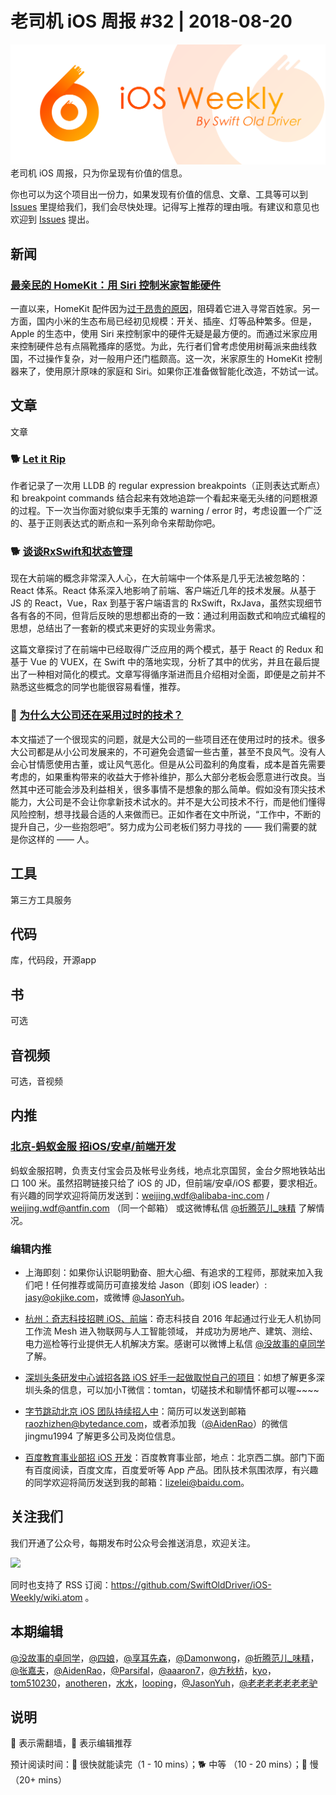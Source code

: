 # 老司机 iOS 周报 #32 | 2018-08-20

![ios-weekly](../assets/ios-weekly.png)
老司机 iOS 周报，只为你呈现有价值的信息。

你也可以为这个项目出一份力，如果发现有价值的信息、文章、工具等可以到 [Issues](https://github.com/SwiftOldDriver/iOS-Weekly/issues) 里提给我们，我们会尽快处理。记得写上推荐的理由哦。有建议和意见也欢迎到 [Issues](https://github.com/SwiftOldDriver/iOS-Weekly/issues) 提出。

## 新闻

### [最亲民的 HomeKit：用 Siri 控制米家智能硬件](https://weibo.com/ttarticle/p/show?id=2309404273586260070285)

一直以来，HomeKit 配件因为[过于昂贵的原因](https://www.apple.com/cn/shop/accessories/all-accessories/homekit)，阻碍着它进入寻常百姓家。另一方面，国内小米的生态布局已经初见规模：开关、插座、灯等品种繁多。但是，Apple 的生态中，使用 Siri 来控制家中的硬件无疑是最方便的。而通过米家应用来控制硬件总有点隔靴搔痒的感觉。为此，先行者们曾考虑使用树莓派来曲线救国，不过操作复杂，对一般用户还门槛颇高。这一次，米家原生的 HomeKit 控制器来了，使用原汁原味的家庭和 Siri。如果你正准备做智能化改造，不妨试一试。

## 文章

文章

### 🐕 [Let it Rip](https://indiestack.com/2018/08/let-it-rip/)

作者记录了一次用 LLDB 的 regular expression breakpoints（正则表达式断点） 和 breakpoint commands 结合起来有效地追踪一个看起来毫无头绪的问题根源的过程。下一次当你面对貌似束手无策的 warning / error 时，考虑设置一个广泛的、基于正则表达式的断点和一系列命令来帮助你吧。

### 🐕 [谈谈RxSwift和状态管理](https://juejin.im/post/5b6d72636fb9a04fd93e611b)

现在大前端的概念非常深入人心，在大前端中一个体系是几乎无法被忽略的：React 体系。React 体系深入地影响了前端、客户端近几年的技术发展。从基于 JS 的 React，Vue，Rax 到基于客户端语言的 RxSwift，RxJava，虽然实现细节各有各的不同，但背后反映的思想都出奇的一致：通过利用函数式和响应式编程的思想，总结出了一套新的模式来更好的实现业务需求。

这篇文章探讨了在前端中已经取得广泛应用的两个模式，基于 React 的 Redux 和基于 Vue 的 VUEX，在 Swift 中的落地实现，分析了其中的优劣，并且在最后提出了一种相对简化的模式。文章写得循序渐进而且介绍相对全面，即便是之前并不熟悉这些概念的同学也能很容易看懂，推荐。

### 🐎 [为什么大公司还在采用过时的技术？](https://mp.weixin.qq.com/s/4ndekCuS9n4eYpUIj80Eiw)

本文描述了一个很现实的问题，就是大公司的一些项目还在使用过时的技术。很多大公司都是从小公司发展来的，不可避免会遗留一些古董，甚至不良风气。没有人会心甘情愿使用古董，或让风气恶化。但是从公司盈利的角度看，成本是首先需要考虑的，如果重构带来的收益大于修补维护，那么大部分老板会愿意进行改良。当然其中还可能会涉及利益相关，很多事情不是想象的那么简单。假如没有顶尖技术能力，大公司是不会让你拿新技术试水的。并不是大公司技术不行，而是他们懂得风险控制，想寻找最合适的人来做而已。正如作者在文中所说，“工作中，不断的提升自己，少一些抱怨吧”。努力成为公司老板们努力寻找的 —— 我们需要的就是你这样的 —— 人。

## 工具

第三方工具服务

## 代码

库，代码段，开源app

## 书

可选

## 音视频

可选，音视频

## 内推

### [北京-蚂蚁金服 招iOS/安卓/前端开发](https://job.alibaba.com/zhaopin/position_detail.htm?trace=qrcode_share&positionCode=GP031268&from=timeline&isappinstalled=0)

蚂蚁金服招聘，负责支付宝会员及帐号业务线，地点北京国贸，金台夕照地铁站出口 100 米。虽然招聘链接只给了 iOS 的 JD，但前端/安卓/iOS 都要，要求相近。有兴趣的同学欢迎将简历发送到：weijing.wdf@alibaba-inc.com / weijing.wdf@antfin.com （同一个邮箱） 或这微博私信 [@折腾范儿_味精](https://weibo.com/agvicking) 了解情况。

### 编辑内推

- 上海即刻：如果你认识聪明勤奋、胆大心细、有追求的工程师，那就来加入我们吧！任何推荐或简历可直接发给 Jason（即刻 iOS leader）: jasy@okjike.com，或微博 [@JasonYuh](https://weibo.com/jasonyuh)。

- [杭州：奇志科技招聘 iOS、前端](https://www.lagou.com/gongsi/34872.html)：奇志科技自 2016 年起通过行业无人机协同工作流 Mesh 进入物联网与人工智能领域， 并成功为房地产、建筑、测绘、电力巡检等行业提供无人机解决方案。感谢可以微博上私信 [@没故事的卓同学](https://weibo.com/u/1926303682) 了解。

- [深圳头条研发中心诚招各路 iOS 好手一起做取悦自己的项目](https://job.toutiao.com/2018/spring_referral/?token=alPR8WCv8nnnc5QqtsyKjw%3D%3D&key=MTY1MDMsMTg0MTQsMjA1MjAsMTk1NjEsMTU2ODksMTc0ODk%3D)：如想了解更多深圳头条的信息，可以加小T微信：tomtan，切磋技术和聊情怀都可以喔~~~~

- [字节跳动北京 iOS 团队持续招人中](https://job.toutiao.com/society)：简历可以发送到邮箱 raozhizhen@bytedance.com，或者添加我（[@AidenRao](https://weibo.com/AidenRao)）的微信 jingmu1994 了解更多公司及岗位信息。

- [百度教育事业部招 iOS 开发](https://www.baidu.com/s?wd=百度)：百度教育事业部，地点：北京西二旗。部门下面有百度阅读，百度文库，百度爱听等 App 产品。团队技术氛围浓厚，有兴趣的同学欢迎将简历发送到我的邮箱：lizelei@baidu.com。

## 关注我们

我们开通了公众号，每期发布时公众号会推送消息，欢迎关注。

![](https://github.com/SwiftOldDriver/iOS-Weekly/blob/master/assets/qrcode_for_wechat.jpg?raw=true)

同时也支持了 RSS 订阅：https://github.com/SwiftOldDriver/iOS-Weekly/wiki.atom 。

## 本期编辑

[@没故事的卓同学](https://weibo.com/1926303682/profile)，[@四娘](https://kemchenj.github.io)，[@享耳先森](https://github.com/iblacksun)，[@Damonwong](https://weibo.com/damonone)，[@折腾范儿_味精](http://weibo.com/agvicking)，[@张嘉夫](https://weibo.com/2949394297)，[@AidenRao](https://weibo.com/AidenRao)，[@Parsifal](https://weibo.com/parsifalchang)，[@aaaron7](https://weibo.com/aaaron7)，[@方秋枋](https://weibo.com/100mango)，[kyo](https://github.com/KyoLi)，[tom510230](https://xiaozhuanlan.com/u/6682065345)，[anotheren](https://anotheren.com)，[水水](https://www.xuyanlan.com)，[looping](https://github.com/looping)，[@JasonYuh](https://weibo.com/jasonyuh)，[@老老老老老老老驴](https://weibo.com/u/6090610445)

## 说明

🚧 表示需翻墙，🌟 表示编辑推荐

预计阅读时间：🐎 很快就能读完（1 - 10 mins）；🐕 中等 （10 - 20 mins）；🐢 慢（20+ mins）
